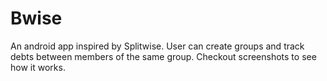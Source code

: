 # Bwise
An android app inspired by Splitwise.
User can create groups and track debts between members of the same group. 
Checkout screenshots to see how it works.